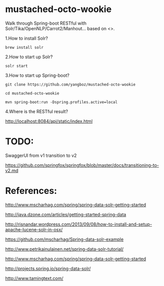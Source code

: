 mustached-octo-wookie
=====================

Walk through Spring-boot RESTful with Solr/Tika/OpenNLP/Carrot2/Manhout... based on <<Taming Text>>.

1.How to install Solr?

    brew install solr

2.How to start up Solr?

    solr start

3.How to start up Spring-boot?

    git clone https://github.com/yangboz/mustached-octo-wookie
    
    cd mustached-octo-wookie

    mvn spring-boot:run -Dspring.profiles.active=local

4.Where is the RESTful result?

[http://localhost:8084/api/static/index.html](http://localhost:8084/api/static/index.html)


TODO:
=====================

SwaggerUI from v1 transition to v2

https://github.com/springfox/springfox/blob/master/docs/transitioning-to-v2.md

References:
=====================

http://www.mscharhag.com/spring/spring-data-solr-getting-started

http://java.dzone.com/articles/getting-started-spring-data

http://risnandar.wordpress.com/2013/09/08/how-to-install-and-setup-apache-lucene-solr-in-osx/

https://github.com/mscharhag/Spring-data-solr-example

http://www.petrikainulainen.net/spring-data-solr-tutorial/

http://www.mscharhag.com/spring/spring-data-solr-getting-started

http://projects.spring.io/spring-data-solr/

http://www.tamingtext.com/
